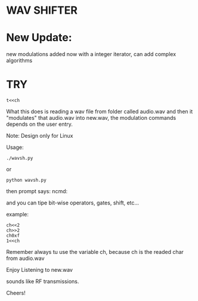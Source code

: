 # WAV SHIFTER

# New Update:

new modulations added now with a integer iterator, can add complex algorithms

# TRY

	t<<ch

What this does is reading a wav file from folder called audio.wav and then it "modulates" that audio.wav into 
new.wav, the modulation commands depends on the user entry.

Note: Design only for Linux

Usage:

	./wavsh.py

or

	python wavsh.py

then prompt says:
ncmd:

and you can tipe bit-wise operators, gates, shift, etc...

example:

	ch<<2
	ch>>2
	ch0xf
	1<<ch

Remember always tu use the variable ch, because ch is the readed char from audio.wav


Enjoy Listening to new.wav

sounds like RF transmissions.

Cheers!
